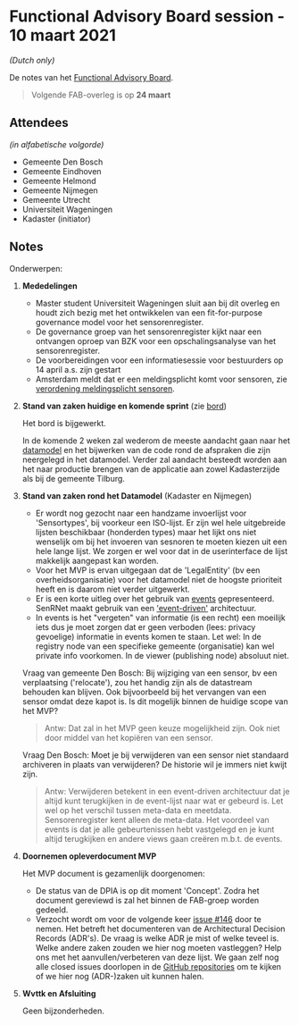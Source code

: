 # Functional Advisory Board session - 10 maart 2021

_(Dutch only)_

De notes van het [Functional Advisory Board](../FAB.md).

> Volgende FAB-overleg is op **24 maart**

## Attendees

_(in alfabetische volgorde)_

- Gemeente Den Bosch
- Gemeente Eindhoven
- Gemeente Helmond
- Gemeente Nijmegen
- Gemeente Utrecht
- Universiteit Wageningen
- Kadaster (initiator)
 
## Notes

Onderwerpen:

1. **Mededelingen**
   - Master student Universiteit Wageningen sluit aan bij dit overleg en houdt zich bezig met het ontwikkelen van een fit-for-purpose governance model voor het sensorenregister.
   - De governance groep van het sensorenregister kijkt naar een ontvangen oproep van BZK voor een opschalingsanalyse van het sensorenregister.
   - De voorbereidingen voor een informatiesessie voor bestuurders op 14 april a.s. zijn gestart
   - Amsterdam meldt dat er een meldingsplicht komt voor sensoren, zie [verordening meldingsplicht sensoren](https://bekendmakingen.amsterdam.nl/bekendmakingen/publicatie/inspraak/inspraak-sensoren/).
  
2. **Stand van zaken huidige en komende sprint** (zie [bord](https://github.com/orgs/kadaster-labs/projects/1))
   
   Het bord is bijgewerkt.
   
   In de komende 2 weken zal wederom de meeste aandacht gaan naar het [datamodel](https://kadaster-labs.github.io/sensrnet-home/Model) en het bijwerken van de code rond de afspraken die zijn neergelegd in het datamodel. Verder zal aandacht besteedt worden aan het naar productie brengen van de applicatie aan zowel Kadasterzijde als bij de gemeente Tilburg.
   
3. **Stand van zaken rond het Datamodel** (Kadaster en Nijmegen)
   
   - Er wordt nog gezocht naar een handzame invoerlijst voor 'Sensortypes', bij voorkeur een ISO-lijst. Er zijn wel hele uitgebreide lijsten beschikbaar (honderden types) maar het lijkt ons niet wenselijk om bij het invoeren van sesnoren te moeten kiezen uit een hele lange lijst. We zorgen er wel voor dat in de userinterface de lijst makkelijk aangepast kan worden.
   - Voor het MVP is ervan uitgegaan dat de 'LegalEntity' (bv een overheidsorganisatie) voor het datamodel niet de hoogste prioriteit heeft en is daarom niet verder uitgewerkt.
   - Er is een korte uitleg over het gebruik van [events](https://kadaster-labs.github.io/sensrnet-home/Model/#events) gepresenteerd. SenRNet maakt gebruik van een ['event-driven'](https://kadaster-labs.github.io/sensrnet-home/KeyConcepts/#event-driven) architectuur.    
   - In events is het "vergeten" van informatie (is een recht) een moeilijk iets dus je moet zorgen dat er geen verboden (lees: privacy gevoelige) informatie in events komen te staan. Let wel: In de registry node van een specifieke gemeente (organisatie) kan wel private info voorkomen. In de viewer (publishing node) absoluut niet.
   
   Vraag van gemeente Den Bosch: Bij wijziging van een sensor, bv een verplaatsing ('relocate'), zou het handig zijn als de datastream behouden kan blijven. Ook bijvoorbeeld bij het vervangen van een sensor omdat deze kapot is. Is dit mogelijk binnen de huidige scope van het MVP?
   > Antw: Dat zal in het MVP geen keuze mogelijkheid zijn. Ook niet door middel van het kopiëren van een sensor.
   
   Vraag Den Bosch: Moet je bij verwijderen van een sensor niet standaard archiveren in plaats van verwijderen? De historie wil je immers niet kwijt zijn.
   > Antw: Verwijderen betekent in een event-driven architectuur dat je altijd kunt terugkijken in de event-lijst naar wat er gebeurd is. Let wel op het verschil tussen meta-data en meetdata. Sensorenregister kent alleen de meta-data. Het voordeel van events is dat je alle gebeurtenissen hebt vastgelegd en je kunt altijd terugkijken en andere views gaan creëren m.b.t. de events.  

4. **Doornemen opleverdocument MVP**
   
   Het MVP document is gezamenlijk doorgenomen:
   - De status van de DPIA is op dit moment 'Concept'. Zodra het document gereviewd is zal het binnen de FAB-groep worden gedeeld.
   - Verzocht wordt om voor de volgende keer [issue #146](https://github.com/kadaster-labs/sensrnet-home/issues/146) door te nemen. Het betreft het documenteren van de Architectural Decision Records (ADR's). De vraag is welke ADR je mist of welke teveel is. Welke andere zaken zouden we hier nog moeten vastleggen? Help ons met het aanvullen/verbeteren van deze lijst. We gaan zelf nog alle closed issues doorlopen in de [GitHub repositories](https://github.com/kadaster-labs) om te kijken of we hier nog (ADR-)zaken uit kunnen halen.
   
5. **Wvttk en Afsluiting**
   
   Geen bijzonderheden.
   
